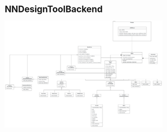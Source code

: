 # NNDesignToolBackend

![alt text](https://github.com/umurotti/NNDesignToolBackend/blob/main/UMLClassDiagram.png)
